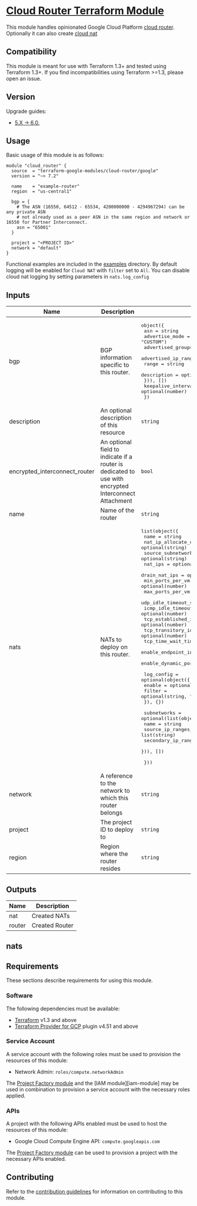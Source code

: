 # [Cloud Router Terraform Module](https://registry.terraform.io/modules/terraform-google-modules/cloud-router/google)

This module handles opinionated Google Cloud Platform [cloud router](https://cloud.google.com/network-connectivity/docs/router/concepts/overview). Optionally it can also create [cloud nat](https://cloud.google.com/nat/docs/overview)

## Compatibility

This module is meant for use with Terraform 1.3+ and tested using Terraform 1.3+. If you find incompatibilities using Terraform >=1.3, please open an issue.

## Version

Upgrade guides:

- [5.X -> 6.0.](/docs/upgrading_to_v6.0.md)

## Usage

Basic usage of this module is as follows:

```hcl
module "cloud_router" {
  source  = "terraform-google-modules/cloud-router/google"
  version = "~> 7.2"

  name    = "example-router"
  region  = "us-central1"

  bgp = {
    # The ASN (16550, 64512 - 65534, 4200000000 - 4294967294) can be any private ASN
    # not already used as a peer ASN in the same region and network or 16550 for Partner Interconnect.
    asn = "65001"
  }

  project = "<PROJECT ID>"
  network = "default"
}
```

Functional examples are included in the [examples](./examples/) directory. By default logging will be enabled for `Cloud NAT` with `filter` set to `All`. You can disable cloud nat logging by setting parameters in `nats.log_config`

<!-- BEGINNING OF PRE-COMMIT-TERRAFORM DOCS HOOK -->
## Inputs

| Name | Description | Type | Default | Required |
|------|-------------|------|---------|:--------:|
| bgp | BGP information specific to this router. | <pre>object({<br>    asn               = string<br>    advertise_mode    = optional(string, "CUSTOM")<br>    advertised_groups = optional(list(string))<br>    advertised_ip_ranges = optional(list(object({<br>      range       = string<br>      description = optional(string)<br>    })), [])<br>    keepalive_interval = optional(number)<br>  })</pre> | `null` | no |
| description | An optional description of this resource | `string` | `null` | no |
| encrypted\_interconnect\_router | An optional field to indicate if a router is dedicated to use with encrypted Interconnect Attachment | `bool` | `false` | no |
| name | Name of the router | `string` | n/a | yes |
| nats | NATs to deploy on this router. | <pre>list(object({<br>    name                                = string<br>    nat_ip_allocate_option              = optional(string)<br>    source_subnetwork_ip_ranges_to_nat  = optional(string)<br>    nat_ips                             = optional(list(string), [])<br>    drain_nat_ips                       = optional(list(string), [])<br>    min_ports_per_vm                    = optional(number)<br>    max_ports_per_vm                    = optional(number)<br>    udp_idle_timeout_sec                = optional(number)<br>    icmp_idle_timeout_sec               = optional(number)<br>    tcp_established_idle_timeout_sec    = optional(number)<br>    tcp_transitory_idle_timeout_sec     = optional(number)<br>    tcp_time_wait_timeout_sec           = optional(number)<br>    enable_endpoint_independent_mapping = optional(bool)<br>    enable_dynamic_port_allocation      = optional(bool)<br><br>    log_config = optional(object({<br>      enable = optional(bool, true)<br>      filter = optional(string, "ALL")<br>    }), {})<br><br>    subnetworks = optional(list(object({<br>      name                     = string<br>      source_ip_ranges_to_nat  = list(string)<br>      secondary_ip_range_names = optional(list(string))<br>    })), [])<br><br>  }))</pre> | `[]` | no |
| network | A reference to the network to which this router belongs | `string` | n/a | yes |
| project | The project ID to deploy to | `string` | n/a | yes |
| region | Region where the router resides | `string` | n/a | yes |

## Outputs

| Name | Description |
|------|-------------|
| nat | Created NATs |
| router | Created Router |

<!-- END OF PRE-COMMIT-TERRAFORM DOCS HOOK -->


## nats


## Requirements

These sections describe requirements for using this module.

### Software

The following dependencies must be available:

- [Terraform][terraform] v1.3 and above
- [Terraform Provider for GCP][terraform-provider-gcp] plugin v4.51 and above

### Service Account

A service account with the following roles must be used to provision
the resources of this module:

- Network Admin: `roles/compute.networkAdmin`

The [Project Factory module][project-factory-module] and the
[IAM module][iam-module] may be used in combination to provision a
service account with the necessary roles applied.

### APIs

A project with the following APIs enabled must be used to host the
resources of this module:

- Google Cloud Compute Engine API: `compute.googleapis.com`

The [Project Factory module][project-factory-module] can be used to
provision a project with the necessary APIs enabled.

## Contributing

Refer to the [contribution guidelines](./CONTRIBUTING.md) for
information on contributing to this module.

[project-factory-module]: https://registry.terraform.io/modules/terraform-google-modules/project-factory/google
[terraform-provider-gcp]: https://www.terraform.io/docs/providers/google/index.html
[terraform]: https://www.terraform.io/downloads.html
